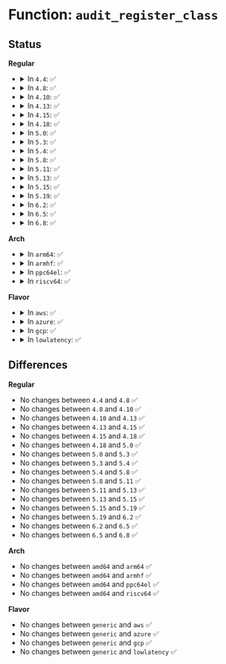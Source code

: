 # Function: <code>audit_register_class</code>

## Status
<b>Regular</b>
<ul>
<li>
<details>
<summary>In <code>4.4</code>: ✅</summary>

```c
int audit_register_class(int class, unsigned int *list);
```

**Collision:** Unique Global

**Inline:** No

**Transformation:** False

**Instances:**

```
In kernel/auditfilter.c (ffffffff81f823b4)
Location: kernel/auditfilter.c:176
Inline: False
Direct callers:
  - arch/x86/kernel/audit_64.c:audit_classes_init
  - arch/x86/kernel/audit_64.c:audit_classes_init
  - arch/x86/kernel/audit_64.c:audit_classes_init
  - arch/x86/kernel/audit_64.c:audit_classes_init
  - arch/x86/kernel/audit_64.c:audit_classes_init
  - arch/x86/kernel/audit_64.c:audit_classes_init
  - arch/x86/kernel/audit_64.c:audit_classes_init
  - arch/x86/kernel/audit_64.c:audit_classes_init
  - arch/x86/kernel/audit_64.c:audit_classes_init
  - arch/x86/kernel/audit_64.c:audit_classes_init
```
**Symbols:**

```
ffffffff81f823b4-ffffffff81f82430: audit_register_class (STB_GLOBAL)
```
</details>
</li>
<li>
<details>
<summary>In <code>4.8</code>: ✅</summary>

```c
int audit_register_class(int class, unsigned int *list);
```

**Collision:** Unique Global

**Inline:** No

**Transformation:** False

**Instances:**

```
In kernel/auditfilter.c (ffffffff81fab947)
Location: kernel/auditfilter.c:176
Inline: False
Direct callers:
  - arch/x86/kernel/audit_64.c:audit_classes_init
  - arch/x86/kernel/audit_64.c:audit_classes_init
  - arch/x86/kernel/audit_64.c:audit_classes_init
  - arch/x86/kernel/audit_64.c:audit_classes_init
  - arch/x86/kernel/audit_64.c:audit_classes_init
  - arch/x86/kernel/audit_64.c:audit_classes_init
  - arch/x86/kernel/audit_64.c:audit_classes_init
  - arch/x86/kernel/audit_64.c:audit_classes_init
  - arch/x86/kernel/audit_64.c:audit_classes_init
  - arch/x86/kernel/audit_64.c:audit_classes_init
```
**Symbols:**

```
ffffffff81fab947-ffffffff81fab9c3: audit_register_class (STB_GLOBAL)
```
</details>
</li>
<li>
<details>
<summary>In <code>4.10</code>: ✅</summary>

```c
int audit_register_class(int class, unsigned int *list);
```

**Collision:** Unique Global

**Inline:** No

**Transformation:** False

**Instances:**

```
In kernel/auditfilter.c (ffffffff81fe7c9c)
Location: kernel/auditfilter.c:176
Inline: False
Direct callers:
  - arch/x86/kernel/audit_64.c:audit_classes_init
  - arch/x86/kernel/audit_64.c:audit_classes_init
  - arch/x86/kernel/audit_64.c:audit_classes_init
  - arch/x86/kernel/audit_64.c:audit_classes_init
  - arch/x86/kernel/audit_64.c:audit_classes_init
  - arch/x86/kernel/audit_64.c:audit_classes_init
  - arch/x86/kernel/audit_64.c:audit_classes_init
  - arch/x86/kernel/audit_64.c:audit_classes_init
  - arch/x86/kernel/audit_64.c:audit_classes_init
  - arch/x86/kernel/audit_64.c:audit_classes_init
```
**Symbols:**

```
ffffffff81fe7c9c-ffffffff81fe7d18: audit_register_class (STB_GLOBAL)
```
</details>
</li>
<li>
<details>
<summary>In <code>4.13</code>: ✅</summary>

```c
int audit_register_class(int class, unsigned int *list);
```

**Collision:** Unique Global

**Inline:** No

**Transformation:** False

**Instances:**

```
In kernel/auditfilter.c (ffffffff820c830f)
Location: kernel/auditfilter.c:176
Inline: False
Direct callers:
  - arch/x86/kernel/audit_64.c:audit_classes_init
  - arch/x86/kernel/audit_64.c:audit_classes_init
  - arch/x86/kernel/audit_64.c:audit_classes_init
  - arch/x86/kernel/audit_64.c:audit_classes_init
  - arch/x86/kernel/audit_64.c:audit_classes_init
  - arch/x86/kernel/audit_64.c:audit_classes_init
  - arch/x86/kernel/audit_64.c:audit_classes_init
  - arch/x86/kernel/audit_64.c:audit_classes_init
  - arch/x86/kernel/audit_64.c:audit_classes_init
  - arch/x86/kernel/audit_64.c:audit_classes_init
```
**Symbols:**

```
ffffffff820c830f-ffffffff820c8397: audit_register_class (STB_GLOBAL)
```
</details>
</li>
<li>
<details>
<summary>In <code>4.15</code>: ✅</summary>

```c
int audit_register_class(int class, unsigned int *list);
```

**Collision:** Unique Global

**Inline:** No

**Transformation:** False

**Instances:**

```
In kernel/auditfilter.c (ffffffff826d0a1f)
Location: kernel/auditfilter.c:178
Inline: False
Direct callers:
  - arch/x86/kernel/audit_64.c:audit_classes_init
  - arch/x86/kernel/audit_64.c:audit_classes_init
  - arch/x86/kernel/audit_64.c:audit_classes_init
  - arch/x86/kernel/audit_64.c:audit_classes_init
  - arch/x86/kernel/audit_64.c:audit_classes_init
  - arch/x86/kernel/audit_64.c:audit_classes_init
  - arch/x86/kernel/audit_64.c:audit_classes_init
  - arch/x86/kernel/audit_64.c:audit_classes_init
  - arch/x86/kernel/audit_64.c:audit_classes_init
  - arch/x86/kernel/audit_64.c:audit_classes_init
```
**Symbols:**

```
ffffffff826d0a1f-ffffffff826d0aa7: audit_register_class (STB_GLOBAL)
```
</details>
</li>
<li>
<details>
<summary>In <code>4.18</code>: ✅</summary>

```c
int audit_register_class(int class, unsigned int *list);
```

**Collision:** Unique Global

**Inline:** No

**Transformation:** False

**Instances:**

```
In kernel/auditfilter.c (ffffffff826fb1db)
Location: kernel/auditfilter.c:178
Inline: False
Direct callers:
  - arch/x86/kernel/audit_64.c:audit_classes_init
  - arch/x86/kernel/audit_64.c:audit_classes_init
  - arch/x86/kernel/audit_64.c:audit_classes_init
  - arch/x86/kernel/audit_64.c:audit_classes_init
  - arch/x86/kernel/audit_64.c:audit_classes_init
  - arch/x86/kernel/audit_64.c:audit_classes_init
  - arch/x86/kernel/audit_64.c:audit_classes_init
  - arch/x86/kernel/audit_64.c:audit_classes_init
  - arch/x86/kernel/audit_64.c:audit_classes_init
  - arch/x86/kernel/audit_64.c:audit_classes_init
```
**Symbols:**

```
ffffffff826fb1db-ffffffff826fb25c: audit_register_class (STB_GLOBAL)
```
</details>
</li>
<li>
<details>
<summary>In <code>5.0</code>: ✅</summary>

```c
int audit_register_class(int class, unsigned int *list);
```

**Collision:** Unique Global

**Inline:** No

**Transformation:** False

**Instances:**

```
In kernel/auditfilter.c (ffffffff828b2107)
Location: kernel/auditfilter.c:178
Inline: False
Direct callers:
  - arch/x86/kernel/audit_64.c:audit_classes_init
  - arch/x86/kernel/audit_64.c:audit_classes_init
  - arch/x86/kernel/audit_64.c:audit_classes_init
  - arch/x86/kernel/audit_64.c:audit_classes_init
  - arch/x86/kernel/audit_64.c:audit_classes_init
  - arch/x86/kernel/audit_64.c:audit_classes_init
  - arch/x86/kernel/audit_64.c:audit_classes_init
  - arch/x86/kernel/audit_64.c:audit_classes_init
  - arch/x86/kernel/audit_64.c:audit_classes_init
  - arch/x86/kernel/audit_64.c:audit_classes_init
```
**Symbols:**

```
ffffffff828b2107-ffffffff828b2188: audit_register_class (STB_GLOBAL)
```
</details>
</li>
<li>
<details>
<summary>In <code>5.3</code>: ✅</summary>

```c
int audit_register_class(int class, unsigned int *list);
```

**Collision:** Unique Global

**Inline:** No

**Transformation:** False

**Instances:**

```
In kernel/auditfilter.c (ffffffff828cae60)
Location: kernel/auditfilter.c:165
Inline: False
Direct callers:
  - arch/x86/kernel/audit_64.c:audit_classes_init
  - arch/x86/kernel/audit_64.c:audit_classes_init
  - arch/x86/kernel/audit_64.c:audit_classes_init
  - arch/x86/kernel/audit_64.c:audit_classes_init
  - arch/x86/kernel/audit_64.c:audit_classes_init
  - arch/x86/kernel/audit_64.c:audit_classes_init
  - arch/x86/kernel/audit_64.c:audit_classes_init
  - arch/x86/kernel/audit_64.c:audit_classes_init
  - arch/x86/kernel/audit_64.c:audit_classes_init
  - arch/x86/kernel/audit_64.c:audit_classes_init
```
**Symbols:**

```
ffffffff828cae60-ffffffff828caee1: audit_register_class (STB_GLOBAL)
```
</details>
</li>
<li>
<details>
<summary>In <code>5.4</code>: ✅</summary>

```c
int audit_register_class(int class, unsigned int *list);
```

**Collision:** Unique Global

**Inline:** No

**Transformation:** False

**Instances:**

```
In kernel/auditfilter.c (ffffffff828d3342)
Location: kernel/auditfilter.c:165
Inline: False
Direct callers:
  - arch/x86/kernel/audit_64.c:audit_classes_init
  - arch/x86/kernel/audit_64.c:audit_classes_init
  - arch/x86/kernel/audit_64.c:audit_classes_init
  - arch/x86/kernel/audit_64.c:audit_classes_init
  - arch/x86/kernel/audit_64.c:audit_classes_init
  - arch/x86/kernel/audit_64.c:audit_classes_init
  - arch/x86/kernel/audit_64.c:audit_classes_init
  - arch/x86/kernel/audit_64.c:audit_classes_init
  - arch/x86/kernel/audit_64.c:audit_classes_init
  - arch/x86/kernel/audit_64.c:audit_classes_init
```
**Symbols:**

```
ffffffff828d3342-ffffffff828d33c3: audit_register_class (STB_GLOBAL)
```
</details>
</li>
<li>
<details>
<summary>In <code>5.8</code>: ✅</summary>

```c
int audit_register_class(int class, unsigned int *list);
```

**Collision:** Unique Global

**Inline:** No

**Transformation:** False

**Instances:**

```
In kernel/auditfilter.c (ffffffff82cf3ce3)
Location: kernel/auditfilter.c:165
Inline: False
Direct callers:
  - arch/x86/kernel/audit_64.c:audit_classes_init
  - arch/x86/kernel/audit_64.c:audit_classes_init
  - arch/x86/kernel/audit_64.c:audit_classes_init
  - arch/x86/kernel/audit_64.c:audit_classes_init
  - arch/x86/kernel/audit_64.c:audit_classes_init
  - arch/x86/kernel/audit_64.c:audit_classes_init
  - arch/x86/kernel/audit_64.c:audit_classes_init
  - arch/x86/kernel/audit_64.c:audit_classes_init
  - arch/x86/kernel/audit_64.c:audit_classes_init
  - arch/x86/kernel/audit_64.c:audit_classes_init
```
**Symbols:**

```
ffffffff82cf3ce3-ffffffff82cf3d64: audit_register_class (STB_GLOBAL)
```
</details>
</li>
<li>
<details>
<summary>In <code>5.11</code>: ✅</summary>

```c
int audit_register_class(int class, unsigned int *list);
```

**Collision:** Unique Global

**Inline:** No

**Transformation:** False

**Instances:**

```
In kernel/auditfilter.c (ffffffff82fe07ba)
Location: kernel/auditfilter.c:165
Inline: False
Direct callers:
  - arch/x86/kernel/audit_64.c:audit_classes_init
  - arch/x86/kernel/audit_64.c:audit_classes_init
  - arch/x86/kernel/audit_64.c:audit_classes_init
  - arch/x86/kernel/audit_64.c:audit_classes_init
  - arch/x86/kernel/audit_64.c:audit_classes_init
  - arch/x86/kernel/audit_64.c:audit_classes_init
  - arch/x86/kernel/audit_64.c:audit_classes_init
  - arch/x86/kernel/audit_64.c:audit_classes_init
  - arch/x86/kernel/audit_64.c:audit_classes_init
  - arch/x86/kernel/audit_64.c:audit_classes_init
```
**Symbols:**

```
ffffffff82fe07ba-ffffffff82fe083b: audit_register_class (STB_GLOBAL)
```
</details>
</li>
<li>
<details>
<summary>In <code>5.13</code>: ✅</summary>

```c
int audit_register_class(int class, unsigned int *list);
```

**Collision:** Unique Global

**Inline:** No

**Transformation:** False

**Instances:**

```
In kernel/auditfilter.c (ffffffff831eb39f)
Location: kernel/auditfilter.c:165
Inline: False
Direct callers:
  - arch/x86/kernel/audit_64.c:audit_classes_init
  - arch/x86/kernel/audit_64.c:audit_classes_init
  - arch/x86/kernel/audit_64.c:audit_classes_init
  - arch/x86/kernel/audit_64.c:audit_classes_init
  - arch/x86/kernel/audit_64.c:audit_classes_init
  - arch/x86/kernel/audit_64.c:audit_classes_init
  - arch/x86/kernel/audit_64.c:audit_classes_init
  - arch/x86/kernel/audit_64.c:audit_classes_init
  - arch/x86/kernel/audit_64.c:audit_classes_init
  - arch/x86/kernel/audit_64.c:audit_classes_init
```
**Symbols:**

```
ffffffff831eb39f-ffffffff831eb420: audit_register_class (STB_GLOBAL)
```
</details>
</li>
<li>
<details>
<summary>In <code>5.15</code>: ✅</summary>

```c
int audit_register_class(int class, unsigned int *list);
```

**Collision:** Unique Global

**Inline:** No

**Transformation:** False

**Instances:**

```
In kernel/auditfilter.c (ffffffff832cfd4a)
Location: kernel/auditfilter.c:165
Inline: False
Direct callers:
  - arch/x86/kernel/audit_64.c:audit_classes_init
  - arch/x86/kernel/audit_64.c:audit_classes_init
  - arch/x86/kernel/audit_64.c:audit_classes_init
  - arch/x86/kernel/audit_64.c:audit_classes_init
  - arch/x86/kernel/audit_64.c:audit_classes_init
  - arch/x86/kernel/audit_64.c:audit_classes_init
  - arch/x86/kernel/audit_64.c:audit_classes_init
  - arch/x86/kernel/audit_64.c:audit_classes_init
  - arch/x86/kernel/audit_64.c:audit_classes_init
  - arch/x86/kernel/audit_64.c:audit_classes_init
```
**Symbols:**

```
ffffffff832cfd4a-ffffffff832cfdfd: audit_register_class (STB_GLOBAL)
```
</details>
</li>
<li>
<details>
<summary>In <code>5.19</code>: ✅</summary>

```c
int audit_register_class(int class, unsigned int *list);
```

**Collision:** Unique Global

**Inline:** No

**Transformation:** False

**Instances:**

```
In kernel/auditfilter.c (ffffffff83483afa)
Location: kernel/auditfilter.c:168
Inline: False
Direct callers:
  - arch/x86/kernel/audit_64.c:audit_classes_init
  - arch/x86/kernel/audit_64.c:audit_classes_init
  - arch/x86/kernel/audit_64.c:audit_classes_init
  - arch/x86/kernel/audit_64.c:audit_classes_init
  - arch/x86/kernel/audit_64.c:audit_classes_init
  - arch/x86/kernel/audit_64.c:audit_classes_init
  - arch/x86/kernel/audit_64.c:audit_classes_init
  - arch/x86/kernel/audit_64.c:audit_classes_init
  - arch/x86/kernel/audit_64.c:audit_classes_init
  - arch/x86/kernel/audit_64.c:audit_classes_init
```
**Symbols:**

```
ffffffff83483afa-ffffffff83483bbe: audit_register_class (STB_GLOBAL)
```
</details>
</li>
<li>
<details>
<summary>In <code>6.2</code>: ✅</summary>

```c
int audit_register_class(int class, unsigned int *list);
```

**Collision:** Unique Global

**Inline:** No

**Transformation:** False

**Instances:**

```
In kernel/auditfilter.c (ffffffff83eb1b00)
Location: kernel/auditfilter.c:168
Inline: False
Direct callers:
  - arch/x86/kernel/audit_64.c:audit_classes_init
  - arch/x86/kernel/audit_64.c:audit_classes_init
  - arch/x86/kernel/audit_64.c:audit_classes_init
  - arch/x86/kernel/audit_64.c:audit_classes_init
  - arch/x86/kernel/audit_64.c:audit_classes_init
  - arch/x86/kernel/audit_64.c:audit_classes_init
  - arch/x86/kernel/audit_64.c:audit_classes_init
  - arch/x86/kernel/audit_64.c:audit_classes_init
  - arch/x86/kernel/audit_64.c:audit_classes_init
  - arch/x86/kernel/audit_64.c:audit_classes_init
```
**Symbols:**

```
ffffffff83eb1b00-ffffffff83eb1bfc: audit_register_class (STB_GLOBAL)
```
</details>
</li>
<li>
<details>
<summary>In <code>6.5</code>: ✅</summary>

```c
int audit_register_class(int class, unsigned int *list);
```

**Collision:** Unique Global

**Inline:** No

**Transformation:** False

**Instances:**

```
In kernel/auditfilter.c (ffffffff836d6ab0)
Location: kernel/auditfilter.c:168
Inline: False
Direct callers:
  - arch/x86/kernel/audit_64.c:audit_classes_init
  - arch/x86/kernel/audit_64.c:audit_classes_init
  - arch/x86/kernel/audit_64.c:audit_classes_init
  - arch/x86/kernel/audit_64.c:audit_classes_init
  - arch/x86/kernel/audit_64.c:audit_classes_init
  - arch/x86/kernel/audit_64.c:audit_classes_init
  - arch/x86/kernel/audit_64.c:audit_classes_init
  - arch/x86/kernel/audit_64.c:audit_classes_init
  - arch/x86/kernel/audit_64.c:audit_classes_init
  - arch/x86/kernel/audit_64.c:audit_classes_init
```
**Symbols:**

```
ffffffff836d6ab0-ffffffff836d6bac: audit_register_class (STB_GLOBAL)
```
</details>
</li>
<li>
<details>
<summary>In <code>6.8</code>: ✅</summary>

```c
int audit_register_class(int class, unsigned int *list);
```

**Collision:** Unique Global

**Inline:** No

**Transformation:** False

**Instances:**

```
In kernel/auditfilter.c (ffffffff83908ef0)
Location: kernel/auditfilter.c:168
Inline: False
Direct callers:
  - arch/x86/kernel/audit_64.c:audit_classes_init
  - arch/x86/kernel/audit_64.c:audit_classes_init
  - arch/x86/kernel/audit_64.c:audit_classes_init
  - arch/x86/kernel/audit_64.c:audit_classes_init
  - arch/x86/kernel/audit_64.c:audit_classes_init
  - arch/x86/kernel/audit_64.c:audit_classes_init
  - arch/x86/kernel/audit_64.c:audit_classes_init
  - arch/x86/kernel/audit_64.c:audit_classes_init
  - arch/x86/kernel/audit_64.c:audit_classes_init
  - arch/x86/kernel/audit_64.c:audit_classes_init
```
**Symbols:**

```
ffffffff83908ef0-ffffffff8390901b: audit_register_class (STB_GLOBAL)
```
</details>
</li>
</ul>
<b>Arch</b>
<ul>
<li>
<details>
<summary>In <code>arm64</code>: ✅</summary>

```c
int audit_register_class(int class, unsigned int *list);
```

**Collision:** Unique Global

**Inline:** No

**Transformation:** False

**Instances:**

```
In kernel/auditfilter.c (ffff80001144b958)
Location: kernel/auditfilter.c:165
Inline: False
Direct callers:
  - lib/audit.c:audit_classes_init
  - lib/audit.c:audit_classes_init
  - lib/audit.c:audit_classes_init
  - lib/audit.c:audit_classes_init
  - lib/audit.c:audit_classes_init
  - lib/audit.c:audit_classes_init
  - lib/audit.c:audit_classes_init
  - lib/audit.c:audit_classes_init
  - lib/audit.c:audit_classes_init
  - lib/audit.c:audit_classes_init
```
**Symbols:**

```
ffff80001144b958-ffff80001144ba00: audit_register_class (STB_GLOBAL)
```
</details>
</li>
<li>
<details>
<summary>In <code>armhf</code>: ✅</summary>

```c
int audit_register_class(int class, unsigned int *list);
```

**Collision:** Unique Global

**Inline:** No

**Transformation:** False

**Instances:**

```
In kernel/auditfilter.c (c1525e70)
Location: kernel/auditfilter.c:165
Inline: False
Direct callers:
  - lib/audit.c:audit_classes_init
  - lib/audit.c:audit_classes_init
  - lib/audit.c:audit_classes_init
  - lib/audit.c:audit_classes_init
  - lib/audit.c:audit_classes_init
```
**Symbols:**

```
c1525e70-c1525f1c: audit_register_class (STB_GLOBAL)
```
</details>
</li>
<li>
<details>
<summary>In <code>ppc64el</code>: ✅</summary>

```c
int audit_register_class(int class, unsigned int *list);
```

**Collision:** Unique Global

**Inline:** No

**Transformation:** False

**Instances:**

```
In kernel/auditfilter.c (c000000001371544)
Location: kernel/auditfilter.c:165
Inline: False
Direct callers:
  - arch/powerpc/kernel/audit.c:audit_classes_init
  - arch/powerpc/kernel/audit.c:audit_classes_init
  - arch/powerpc/kernel/audit.c:audit_classes_init
  - arch/powerpc/kernel/audit.c:audit_classes_init
  - arch/powerpc/kernel/audit.c:audit_classes_init
  - arch/powerpc/kernel/audit.c:audit_classes_init
  - arch/powerpc/kernel/audit.c:audit_classes_init
  - arch/powerpc/kernel/audit.c:audit_classes_init
  - arch/powerpc/kernel/audit.c:audit_classes_init
  - arch/powerpc/kernel/audit.c:audit_classes_init
```
**Symbols:**

```
c000000001371544-c000000001371614: audit_register_class (STB_GLOBAL)
```
</details>
</li>
<li>
<details>
<summary>In <code>riscv64</code>: ✅</summary>

```c
int audit_register_class(int class, unsigned int *list);
```

**Collision:** Unique Global

**Inline:** No

**Transformation:** False

**Instances:**

```
In kernel/auditfilter.c (ffffffe00000ccd6)
Location: kernel/auditfilter.c:165
Inline: False
Direct callers:
  - lib/audit.c:audit_classes_init
  - lib/audit.c:audit_classes_init
  - lib/audit.c:audit_classes_init
  - lib/audit.c:audit_classes_init
  - lib/audit.c:audit_classes_init
```
**Symbols:**

```
ffffffe00000ccd6-ffffffe00000cd60: audit_register_class (STB_GLOBAL)
```
</details>
</li>
</ul>
<b>Flavor</b>
<ul>
<li>
<details>
<summary>In <code>aws</code>: ✅</summary>

```c
int audit_register_class(int class, unsigned int *list);
```

**Collision:** Unique Global

**Inline:** No

**Transformation:** False

**Instances:**

```
In kernel/auditfilter.c (ffffffff828bc1f3)
Location: kernel/auditfilter.c:165
Inline: False
Direct callers:
  - arch/x86/kernel/audit_64.c:audit_classes_init
  - arch/x86/kernel/audit_64.c:audit_classes_init
  - arch/x86/kernel/audit_64.c:audit_classes_init
  - arch/x86/kernel/audit_64.c:audit_classes_init
  - arch/x86/kernel/audit_64.c:audit_classes_init
  - arch/x86/kernel/audit_64.c:audit_classes_init
  - arch/x86/kernel/audit_64.c:audit_classes_init
  - arch/x86/kernel/audit_64.c:audit_classes_init
  - arch/x86/kernel/audit_64.c:audit_classes_init
  - arch/x86/kernel/audit_64.c:audit_classes_init
```
**Symbols:**

```
ffffffff828bc1f3-ffffffff828bc274: audit_register_class (STB_GLOBAL)
```
</details>
</li>
<li>
<details>
<summary>In <code>azure</code>: ✅</summary>

```c
int audit_register_class(int class, unsigned int *list);
```

**Collision:** Unique Global

**Inline:** No

**Transformation:** False

**Instances:**

```
In kernel/auditfilter.c (ffffffff828b4886)
Location: kernel/auditfilter.c:165
Inline: False
Direct callers:
  - arch/x86/kernel/audit_64.c:audit_classes_init
  - arch/x86/kernel/audit_64.c:audit_classes_init
  - arch/x86/kernel/audit_64.c:audit_classes_init
  - arch/x86/kernel/audit_64.c:audit_classes_init
  - arch/x86/kernel/audit_64.c:audit_classes_init
  - arch/x86/kernel/audit_64.c:audit_classes_init
  - arch/x86/kernel/audit_64.c:audit_classes_init
  - arch/x86/kernel/audit_64.c:audit_classes_init
  - arch/x86/kernel/audit_64.c:audit_classes_init
  - arch/x86/kernel/audit_64.c:audit_classes_init
```
**Symbols:**

```
ffffffff828b4886-ffffffff828b4907: audit_register_class (STB_GLOBAL)
```
</details>
</li>
<li>
<details>
<summary>In <code>gcp</code>: ✅</summary>

```c
int audit_register_class(int class, unsigned int *list);
```

**Collision:** Unique Global

**Inline:** No

**Transformation:** False

**Instances:**

```
In kernel/auditfilter.c (ffffffff828cef76)
Location: kernel/auditfilter.c:165
Inline: False
Direct callers:
  - arch/x86/kernel/audit_64.c:audit_classes_init
  - arch/x86/kernel/audit_64.c:audit_classes_init
  - arch/x86/kernel/audit_64.c:audit_classes_init
  - arch/x86/kernel/audit_64.c:audit_classes_init
  - arch/x86/kernel/audit_64.c:audit_classes_init
  - arch/x86/kernel/audit_64.c:audit_classes_init
  - arch/x86/kernel/audit_64.c:audit_classes_init
  - arch/x86/kernel/audit_64.c:audit_classes_init
  - arch/x86/kernel/audit_64.c:audit_classes_init
  - arch/x86/kernel/audit_64.c:audit_classes_init
```
**Symbols:**

```
ffffffff828cef76-ffffffff828ceff7: audit_register_class (STB_GLOBAL)
```
</details>
</li>
<li>
<details>
<summary>In <code>lowlatency</code>: ✅</summary>

```c
int audit_register_class(int class, unsigned int *list);
```

**Collision:** Unique Global

**Inline:** No

**Transformation:** False

**Instances:**

```
In kernel/auditfilter.c (ffffffff828d4370)
Location: kernel/auditfilter.c:165
Inline: False
Direct callers:
  - arch/x86/kernel/audit_64.c:audit_classes_init
  - arch/x86/kernel/audit_64.c:audit_classes_init
  - arch/x86/kernel/audit_64.c:audit_classes_init
  - arch/x86/kernel/audit_64.c:audit_classes_init
  - arch/x86/kernel/audit_64.c:audit_classes_init
  - arch/x86/kernel/audit_64.c:audit_classes_init
  - arch/x86/kernel/audit_64.c:audit_classes_init
  - arch/x86/kernel/audit_64.c:audit_classes_init
  - arch/x86/kernel/audit_64.c:audit_classes_init
  - arch/x86/kernel/audit_64.c:audit_classes_init
```
**Symbols:**

```
ffffffff828d4370-ffffffff828d43f1: audit_register_class (STB_GLOBAL)
```
</details>
</li>
</ul>

## Differences
<b>Regular</b>
<ul>
<li>
No changes between <code>4.4</code> and <code>4.8</code> ✅
</li>
<li>
No changes between <code>4.8</code> and <code>4.10</code> ✅
</li>
<li>
No changes between <code>4.10</code> and <code>4.13</code> ✅
</li>
<li>
No changes between <code>4.13</code> and <code>4.15</code> ✅
</li>
<li>
No changes between <code>4.15</code> and <code>4.18</code> ✅
</li>
<li>
No changes between <code>4.18</code> and <code>5.0</code> ✅
</li>
<li>
No changes between <code>5.0</code> and <code>5.3</code> ✅
</li>
<li>
No changes between <code>5.3</code> and <code>5.4</code> ✅
</li>
<li>
No changes between <code>5.4</code> and <code>5.8</code> ✅
</li>
<li>
No changes between <code>5.8</code> and <code>5.11</code> ✅
</li>
<li>
No changes between <code>5.11</code> and <code>5.13</code> ✅
</li>
<li>
No changes between <code>5.13</code> and <code>5.15</code> ✅
</li>
<li>
No changes between <code>5.15</code> and <code>5.19</code> ✅
</li>
<li>
No changes between <code>5.19</code> and <code>6.2</code> ✅
</li>
<li>
No changes between <code>6.2</code> and <code>6.5</code> ✅
</li>
<li>
No changes between <code>6.5</code> and <code>6.8</code> ✅
</li>
</ul>
<b>Arch</b>
<ul>
<li>
No changes between <code>amd64</code> and <code>arm64</code> ✅
</li>
<li>
No changes between <code>amd64</code> and <code>armhf</code> ✅
</li>
<li>
No changes between <code>amd64</code> and <code>ppc64el</code> ✅
</li>
<li>
No changes between <code>amd64</code> and <code>riscv64</code> ✅
</li>
</ul>
<b>Flavor</b>
<ul>
<li>
No changes between <code>generic</code> and <code>aws</code> ✅
</li>
<li>
No changes between <code>generic</code> and <code>azure</code> ✅
</li>
<li>
No changes between <code>generic</code> and <code>gcp</code> ✅
</li>
<li>
No changes between <code>generic</code> and <code>lowlatency</code> ✅
</li>
</ul>
